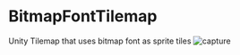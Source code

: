 # BitmapFontTilemap
Unity Tilemap that uses bitmap font as sprite tiles
![capture](https://user-images.githubusercontent.com/238475/47953610-a2b04a80-df45-11e8-80ca-6a37db8f265b.PNG)
